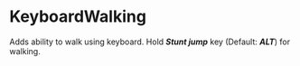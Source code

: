 # KeyboardWalking
Adds ability to walk using keyboard.
Hold ***Stunt jump*** key (Default: ***ALT***) for walking.
